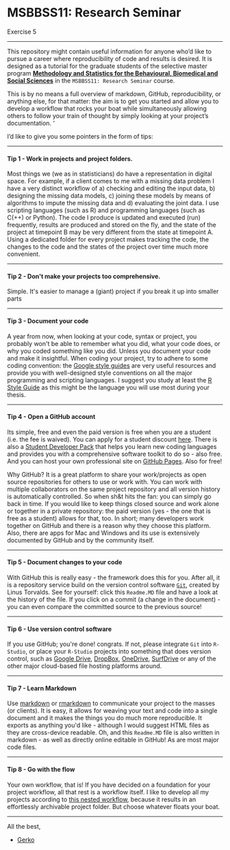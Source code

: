 MSBBSS11: Research Seminar
===

Exercise 5

---
This repository might contain useful information for anyone who’d like to pursue a career where reproducibility of code and results is desired. It is designed as a tutorial for the graduate students of the selective master program [**Methodology and Statistics for the Behavioural, Biomedical and Social Sciences**](http://www.uu.nl/masters/en/methodology-and-statistics-behavioural-biomedical-and-social-sciences) in the `MSBBSS11: Research Seminar` course. 

This is by no means a full overview of markdown, GitHub, reproducibility, or anything else, for that matter: the aim is to get you started and allow you to develop a workflow that rocks your boat while simultaneously allowing others to follow your train of thought by simply looking at your project’s documentation. ‘

I’d like to give you some pointers in the form of tips:

---

#### Tip 1 - Work in projects and project folders. 

Most things we (we as in statisticians) do have a representation in digital space. For example, if a client comes to me with a missing data problem I have a very distinct workflow of a) checking and editing the input data, b) designing the missing data models, c) joining these models by means of algorithms to impute the missing data and d) evaluating the joint data. I use scripting languages (such as R) and programming languages (such as C(++) or Python). The code I produce is updated and executed (run) frequently, results are produced and stored on the fly, and the state of the project at timepoint B may be very different from the state at timepoint A. Using a dedicated folder for every project makes tracking the code, the changes to the code and the states of the project over time much more convenient. 

---

#### Tip 2 - Don't make your projects too comprehensive. 
Simple. It's easier to manage a (giant) project if you break it up into smaller parts

---

#### Tip 3 - Document your code
A year from now, when looking at your code, syntax or project, you probably won't be able to remember what you did, what your code does, or why you coded something like you did. Unless you document your code and make it insightful. When coding your project, try to adhere to some coding convention: the [Google style guides](https://github.com/google/styleguide) are very useful resources and provide you with well-designed style conventions on all the major programming and scripting languages. I suggest you study at least the [R Style Guide](https://google.github.io/styleguide/Rguide.xml) as this might be the language you will use most during your thesis.

---

#### Tip 4 - Open a GitHub account
Its simple, free and even the paid version is free when you are a student (i.e. the fee is waived). You can apply for a student discount [here](https://education.github.com/discount_requests/new). There is also a [Student Developer Pack](https://education.github.com/pack) that helps you learn new coding languages and provides you with a comprehensive software toolkit to do so - also free. And you can host your own professional site on [GitHub Pages](https://pages.github.com). Also for free!

Why GitHub? It is a great platform to share your work/projects as open source repositories for others to use or work with. You can work with multiple collaborators on the same project repository and all version history is automatically controlled. So when sh&t hits the fan: you can simply go back in time. If you would like to keep things closed source and work alone or together in a private repository: the paid version (yes - the one that is free as a student) allows for that, too. In short; many developers work together on GitHub and there is a reason why they choose this platform. Also, there are apps for Mac and Windows and its use is extensively documented by GitHub and by the community itself. 

---

#### Tip 5 - Document changes to your code
With GitHub this is really easy - the framework does this for you. After all, it is a repository service build on the version control software [`Git`](https://git-scm.com), created by Linus Torvalds. See for yourself: click this `Readme.MD` file and have a look at the history of the file. If you click on a commit (a change in the document) - you can even compare the committed source to the previous source!

---

#### Tip 6 - Use version control software
If you use GitHub; you're done! congrats. If not, please integrate `Git` into `R-Studio`, or place your `R-Studio` projects into something that does version control, such as [Google Drive](https://www.google.com/drive/), [DropBox](https://www.dropbox.com/), [OneDrive](https://onedrive.live.com), [SurfDrive](https://www.surfdrive.nl/en) or any of the other major cloud-based file hosting platforms around.

---

#### Tip 7 - Learn Markdown
Use [markdown](http://daringfireball.net/projects/markdown/) or [rmarkdown](http://rmarkdown.rstudio.com) to communicate your project to the masses (or clients). It is easy, it allows for weaving your text and code into a single document and it makes the things you do much more reproducible. It exports as anything you'd like - although I would suggest HTML files as they are cross-device readable. Oh, and this `Readme.MD` file is also written in markdown - as well as directly online editable in GitHub! As are most major code files. 

---

#### Tip 8 - Go with the flow
Your own workflow, that is! If you have decided on a foundation for your project workflow, all that rest is a workflow itself. I like to develop all my projects according to [this nested workflow](https://github.com/gerkovink/Pooling_MI), because it results in an effortlessly archivable project folder. But choose whatever floats your boat. 

---

All the best, 

- [Gerko](https://www.gerkovink.com)



